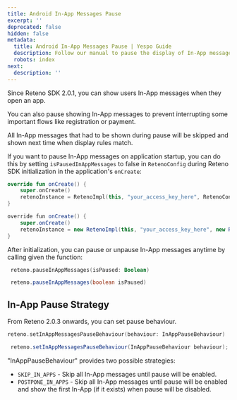 ```yaml
---
title: Android In-App Messages Pause
excerpt: ''
deprecated: false
hidden: false
metadata:
  title: Android In-App Messages Pause | Yespo Guide
  description: Follow our manual to pause the display of In-App messages
  robots: index
next:
  description: ''
---
```

Since Reteno SDK 2.0.1, you can show users In-App messages when they open an app.

You can also pause showing In-App messages to prevent interrupting some important flows like registration or payment.

All In-App messages that had to be shown during pause will be skipped and shown next time when display rules match.

If you want to pause In-App messages on application startup, you can do this by setting `isPausedInAppMessages` to false in `RetenoConfig` during Reteno SDK initialization in the application's `onCreate`:

```kotlin
override fun onCreate() {
    super.onCreate()
    retenoInstance = RetenoImpl(this, "your_access_key_here", RetenoConfig(isPausedInAppMessages = false))
}
```
```java
override fun onCreate() {
    super.onCreate()
    retenoInstance = new RetenoImpl(this, "your_access_key_here", new RetenoConfig(false))
}
```

After initialization, you can pause or unpause In-App messages anytime by calling given the function:

```kotlin
 reteno.pauseInAppMessages(isPaused: Boolean)
```
```java
 reteno.pauseInAppMessages(boolean isPaused)
```

## In-App Pause Strategy

From Reteno 2.0.3 onwards, you can set pause behaviour.

```kotlin
reteno.setInAppMessagesPauseBehaviour(behaviour: InAppPauseBehaviour)
```
```java
 reteno.setInAppMessagesPauseBehaviour(InAppPauseBehaviour behaviour);
```

"InAppPauseBehaviour" provides two possible strategies:

* `SKIP_IN_APPS` - Skip all In-App messages until pause will be enabled.
* `POSTPONE_IN_APPS` - Skip all In-App messages until pause will be enabled and show the first In-App (if it exists) when pause will be disabled.
